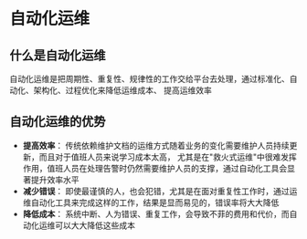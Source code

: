 # 自动化运维

## 什么是自动化运维
自动化运维是把周期性、重复性、规律性的工作交给平台去处理，通过标准化、自动化、架构化、过程优化来降低运维成本、
提高运维效率

## 自动化运维的优势
- **提高效率**： 传统依赖维护文档的运维方式随着业务的变化需要维护人员持续更新，而且对于值班人员来说学习成本太高，
尤其是在"救火式运维"中很难发挥作用，值班人员在处理告警时仍然需要维护人员的支撑，通过自动化工具会显著提升效率水平
- **减少错误**： 即使最谨慎的人，也会犯错，尤其是在面对重复性工作时，通过运维自动化工具来完成这样的工作，结果是显而易见的，错误率将大大降低
- **降低成本**： 系统中断、人为错误、重复工作，会导致不菲的费用和代价，而自动化运维可以大大降低这些成本